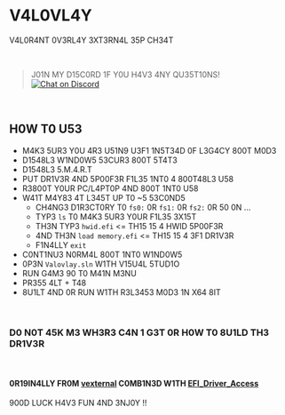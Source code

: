 # V4L0VL4Y
V4L0R4NT 0V3RL4Y 3XT3RN4L 35P CH34T

<br />

> J01N MY D15C0RD 1F Y0U H4V3 4NY QU35T10NS! <br />
[![Chat on Discord](https://discordapp.com/api/guilds/342220398022098944/widget.png "Chat on Discord")](https://discord.gg/xGWdExk)

<br />

## H0W T0 U53
* M4K3 5UR3 Y0U 4R3 U51N9 U3F1 1N5T34D 0F L3G4CY 800T M0D3
* D1548L3 W1ND0W5 53CUR3 800T 5T4T3
* D1548L3 5.M.4.R.T
* PUT DR1V3R 4ND 5P00F3R F1L35 1NT0 4 800T48L3 U58
* R3800T Y0UR PC/L4PT0P 4ND 800T 1NT0 U58
* W41T M4Y83 4T L345T UP T0 ~5 53C0ND5
  - CH4NG3 D1R3CT0RY T0 `fs0:` 0R `fs1:` 0R `fs2:` 0R 50 0N ...
  - TYP3 `ls` T0 M4K3 5UR3 Y0UR F1L35 3X15T
  - TH3N TYP3 `hwid.efi` <= TH15 15 4 HWID 5P00F3R
  - 4ND TH3N `load memory.efi`  <= TH15 15 4 3F1 DR1V3R
  - F1N4LLY `exit`
* C0NT1NU3 N0RM4L 800T 1NT0 W1ND0W5
* 0P3N `Valovlay.sln` W1TH V15U4L 5TUD1O
* RUN G4M3 90 T0 M41N M3NU 
* PR355 4LT + T48
* 8U1LT 4ND 0R RUN W1TH R3L3453 M0D3 1N X64 8IT

<br />

### D0 N0T 45K M3 WH3R3 C4N 1 G3T 0R H0W T0 8U1LD TH3 DR1V3R

<br />

#### 0R19IN4LLY FR0M [vexternal](https://github.com/0xLuca/vexternal) C0MB1N3D W1TH [EFI_Driver_Access](https://github.com/TheCruZ/EFI_Driver_Access)
900D LUCK H4V3 FUN 4ND 3NJ0Y !!
